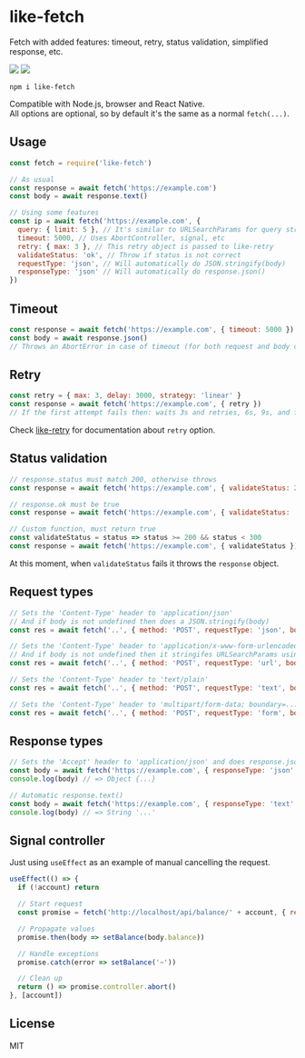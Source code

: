 # like-fetch

Fetch with added features: timeout, retry, status validation, simplified response, etc.

![](https://img.shields.io/npm/v/like-fetch.svg) ![](https://img.shields.io/github/license/LuKks/like-fetch.svg)

```
npm i like-fetch
```

Compatible with Node.js, browser and React Native.\
All options are optional, so by default it's the same as a normal `fetch(...)`.

## Usage

```js
const fetch = require('like-fetch')

// As usual
const response = await fetch('https://example.com')
const body = await response.text()

// Using some features
const ip = await fetch('https://example.com', {
  query: { limit: 5 }, // It's similar to URLSearchParams for query strings
  timeout: 5000, // Uses AbortController, signal, etc
  retry: { max: 3 }, // This retry object is passed to like-retry
  validateStatus: 'ok', // Throw if status is not correct
  requestType: 'json', // Will automatically do JSON.stringify(body)
  responseType: 'json' // Will automatically do response.json()
})
```

## Timeout

```js
const response = await fetch('https://example.com', { timeout: 5000 })
const body = await response.json()
// Throws an AbortError in case of timeout (for both request and body consuming)
```

## Retry

```js
const retry = { max: 3, delay: 3000, strategy: 'linear' }
const response = await fetch('https://example.com', { retry })
// If the first attempt fails then: waits 3s and retries, 6s, 9s, and finally throws
```

Check [like-retry](https://github.com/LuKks/like-retry) for documentation about `retry` option.

## Status validation

```js
// response.status must match 200, otherwise throws
const response = await fetch('https://example.com', { validateStatus: 200 })

// response.ok must be true
const response = await fetch('https://example.com', { validateStatus: 'ok' })

// Custom function, must return true
const validateStatus = status => status >= 200 && status < 300
const response = await fetch('https://example.com', { validateStatus })
```

At this moment, when `validateStatus` fails it throws the `response` object.

## Request types

```js
// Sets the 'Content-Type' header to 'application/json'
// And if body is not undefined then does a JSON.stringify(body)
const res = await fetch('..', { method: 'POST', requestType: 'json', body: { id: '1' } })

// Sets the 'Content-Type' header to 'application/x-www-form-urlencoded'
// And if body is not undefined then it stringifes URLSearchParams using the body
const res = await fetch('..', { method: 'POST', requestType: 'url', body: { id: '2' } })

// Sets the 'Content-Type' header to 'text/plain'
const res = await fetch('..', { method: 'POST', requestType: 'text', body: { id: '3' } })

// Sets the 'Content-Type' header to 'multipart/form-data; boundary=...'
const res = await fetch('..', { method: 'POST', requestType: 'form', body: new FormData() })
```

## Response types

```js
// Sets the 'Accept' header to 'application/json' and does response.json()
const body = await fetch('https://example.com', { responseType: 'json' })
console.log(body) // => Object {...}

// Automatic response.text()
const body = await fetch('https://example.com', { responseType: 'text' })
console.log(body) // => String '...'
```

## Signal controller

Just using `useEffect` as an example of manual cancelling the request.

```js
useEffect(() => {
  if (!account) return

  // Start request
  const promise = fetch('http://localhost/api/balance/' + account, { responseType: 'json' })

  // Propagate values
  promise.then(body => setBalance(body.balance))

  // Handle exceptions
  promise.catch(error => setBalance('~'))

  // Clean up
  return () => promise.controller.abort()
}, [account])
```

## License

MIT
